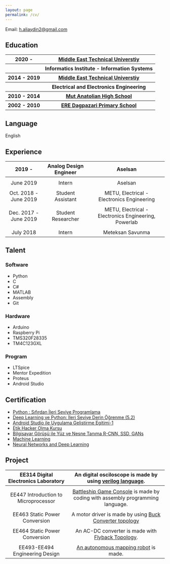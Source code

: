 ```yaml
---
layout: page
permalink: /cv/
---
```


Email: [h.aliaydin2@gmail.com](mailto:h.aliaydin2@gmail.com)

## Education

<table style="width:100%">
    <tr>
    <th>2020 -  </th>
    <th><a href="https://eee.metu.edu.tr/">Middle East Technical Universtiy</a></th>
  </tr>
  <tr>
    <th></th>
    <th>Informatics Institute - Information Systems</th>
  </tr>
  <tr>
    <th>2014 - 2019 </th>
    <th><a href="https://eee.metu.edu.tr/">Middle East Technical Universtiy</a></th>
  </tr>
  <tr>
    <th></th>
    <th>Electrical and Electronics Engineering</th>
  </tr>
  <tr>
    <th>2010 - 2014</th>
    <th><a href = "http://mutanadolu.meb.k12.tr/">Mut Anatolian High School</a></th>
  </tr>
  <tr>
    <th>2002 - 2010</th>
    <th><a href = "http://eredagpazariilkokulu-ortaokulu.meb.k12.tr/">ERE Dagpazari Primary School</a></th>
  </tr>
</table>


## Language

English

## Experience 

| 2019 -  | Analog Design Engineer | Aselsan |
| :------: | :-------: | :-------: |
||||
| June 2019 | Intern | Aselsan | 
||||
|Oct. 2018 - June 2019|Student Assistant |  METU, Electrical - Electronics Engineering|
||||
|Dec. 2017 - June 2019 | Student Researcher| METU, Electrical - Electronics Engineering, Powerlab|
||||
|July 2018| Intern | Meteksan Savunma|

## Talent

### Software
- Python
- C
- C#
- MATLAB
- Assembly
- Git

### Hardware
- Arduino
- Raspberry Pi
- TMS320F28335
- TM4C123GXL

### Program
- LTSpice
- Mentor Expedition
- Proteus
- Android Studio

## Certification
- [Python : Sıfırdan İleri Seviye Programlama](https://www.udemy.com/certificate/UC-OEFPU7XA/)
- [Deep Learning ve Python: İleri Seviye Derin Öğrenme (5.2)](https://www.udemy.com/certificate/UC-JJDMX7S0/)
- [Android Studio ile Uygulama Gelistirme Egitimi-1](https://www.udemy.com/certificate/UC-K2WTT338/)
- [Etik Hacker Olma Kursu](https://www.udemy.com/certificate/UC-e468e9cc-02f0-43d7-9cee-be3a4b375324/)
- [Bilgisayar Görüşü ile Yüz ve Nesne Tanıma R-CNN, SSD, GANs](https://www.udemy.com/certificate/UC-b27f9c9d-fbd7-46f1-a966-da9753b308da/)
- [Machine Learning](https://www.coursera.org/account/accomplishments/records/63ZLTPMHRNPS)
- [Neural Networks and Deep Learning](https://www.coursera.org/account/accomplishments/records/UMAUQGFY9Z4T)


## Project

|EE314 Digital Electronics Laboratory| An digital osciloscope is made by using [verilog language](https://github.com/aliaydin96/proje).|
| :------: | :-------: |
|||
|EE447 Introduction to Microprocessor |  [Battleship Game Console](https://github.com/aliaydin96/Battleship_Game_Console) is made by coding with assembly programming language. |
|||
|EE463 Static Power Conversion| A motor driver is made by using [Buck Converter topology](https://github.com/nailtosun/EE-463-Hardware-Project)|
|||
|EE464 Static Power Conversion|An AC-DC converter is made with [Flyback Topology](https://github.com/aliaydin96/EE464_Hardware_Project).|
|||
|EE493-EE494 Engineering Design|[An autonomous mapping robot](https://github.com/aliaydin96/EngineeringDesign) is made.|







